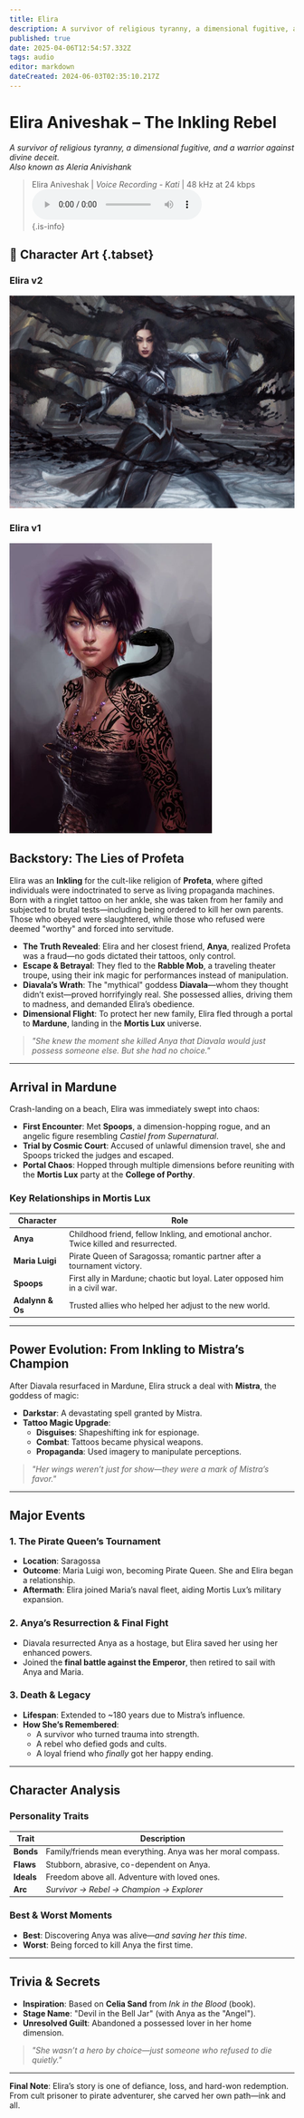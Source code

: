 ```yaml
---
title: Elira
description: A survivor of religious tyranny, a dimensional fugitive, and a warrior against divine deceit.
published: true
date: 2025-04-06T12:54:57.332Z
tags: audio
editor: markdown
dateCreated: 2024-06-03T02:35:10.217Z
---
```


# **Elira Aniveshak – The Inkling Rebel**
*A survivor of religious tyranny, a dimensional fugitive, and a warrior against divine deceit.*  
*Also known as Aleria Anivishank*  

> Elira Aniveshak  | *Voice Recording - Kati* | 48 kHz at 24 kbps  
> <audio controls="1" controlslist="nodownload nofullscreen noremoteplayback" src="/audio/eliri.opus">Your browser does not support the audio tag. </audio>  
{.is-info}

## 📜 Character Art {.tabset}  

### Elira v2  
![elira.jpg](/characters/other/elira.jpg)  

### Elira v1  
![elira_v1.jpg](/characters/other/elira_v1.jpg)  

## **Backstory: The Lies of Profeta**  
Elira was an **Inkling** for the cult-like religion of **Profeta**, where gifted individuals were indoctrinated to serve as living propaganda machines. Born with a ringlet tattoo on her ankle, she was taken from her family and subjected to brutal tests—including being ordered to kill her own parents. Those who obeyed were slaughtered, while those who refused were deemed "worthy" and forced into servitude.  

- **The Truth Revealed**: Elira and her closest friend, **Anya**, realized Profeta was a fraud—no gods dictated their tattoos, only control.  
- **Escape & Betrayal**: They fled to the **Rabble Mob**, a traveling theater troupe, using their ink magic for performances instead of manipulation.  
- **Diavala’s Wrath**: The "mythical" goddess **Diavala**—whom they thought didn’t exist—proved horrifyingly real. She possessed allies, driving them to madness, and demanded Elira’s obedience.  
- **Dimensional Flight**: To protect her new family, Elira fled through a portal to **Mardune**, landing in the **Mortis Lux** universe.  

> *"She knew the moment she killed Anya that Diavala would just possess someone else. But she had no choice."*  

---

## **Arrival in Mardune**  
Crash-landing on a beach, Elira was immediately swept into chaos:  
- **First Encounter**: Met **Spoops**, a dimension-hopping rogue, and an angelic figure resembling *Castiel from Supernatural*.  
- **Trial by Cosmic Court**: Accused of unlawful dimension travel, she and Spoops tricked the judges and escaped.  
- **Portal Chaos**: Hopped through multiple dimensions before reuniting with the **Mortis Lux** party at the **College of Porthy**.  

### **Key Relationships in Mortis Lux**  
| **Character**      | **Role**                                                                 |
|--------------------|--------------------------------------------------------------------------|
| **Anya**           | Childhood friend, fellow Inkling, and emotional anchor. Twice killed and resurrected. |
| **Maria Luigi**    | Pirate Queen of Saragossa; romantic partner after a tournament victory. |
| **Spoops**         | First ally in Mardune; chaotic but loyal. Later opposed him in a civil war. |
| **Adalynn & Os**   | Trusted allies who helped her adjust to the new world. |

---

## **Power Evolution: From Inkling to Mistra’s Champion**  
After Diavala resurfaced in Mardune, Elira struck a deal with **Mistra**, the goddess of magic:  
- **Darkstar**: A devastating spell granted by Mistra.  
- **Tattoo Magic Upgrade**:  
  - **Disguises**: Shapeshifting ink for espionage.  
  - **Combat**: Tattoos became physical weapons.  
  - **Propaganda**: Used imagery to manipulate perceptions.  

> *"Her wings weren’t just for show—they were a mark of Mistra’s favor."*  

---

## **Major Events**  
### **1. The Pirate Queen’s Tournament**  
- **Location**: Saragossa  
- **Outcome**: Maria Luigi won, becoming Pirate Queen. She and Elira began a relationship.  
- **Aftermath**: Elira joined Maria’s naval fleet, aiding Mortis Lux’s military expansion.  

### **2. Anya’s Resurrection & Final Fight**  
- Diavala resurrected Anya as a hostage, but Elira saved her using her enhanced powers.  
- Joined the **final battle against the Emperor**, then retired to sail with Anya and Maria.  

### **3. Death & Legacy**  
- **Lifespan**: Extended to ~180 years due to Mistra’s influence.  
- **How She’s Remembered**:  
  - A survivor who turned trauma into strength.  
  - A rebel who defied gods and cults.  
  - A loyal friend who *finally* got her happy ending.  

---

## **Character Analysis**  
### **Personality Traits**  
| **Trait**       | **Description**                                                                 |
|-----------------|--------------------------------------------------------------------------------|
| **Bonds**       | Family/friends mean everything. Anya was her moral compass.                    |
| **Flaws**       | Stubborn, abrasive, co-dependent on Anya.                                      |
| **Ideals**      | Freedom above all. Adventure with loved ones.                                  |
| **Arc**         | *Survivor → Rebel → Champion → Explorer*                                      |

### **Best & Worst Moments**  
- **Best**: Discovering Anya was alive—*and saving her this time*.  
- **Worst**: Being forced to kill Anya the first time.  

---

## **Trivia & Secrets**  
- **Inspiration**: Based on **Celia Sand** from *Ink in the Blood* (book).  
- **Stage Name**: "Devil in the Bell Jar" (with Anya as the "Angel").  
- **Unresolved Guilt**: Abandoned a possessed lover in her home dimension.  

> *"She wasn’t a hero by choice—just someone who refused to die quietly."*  

--- 

**Final Note**: Elira’s story is one of defiance, loss, and hard-won redemption. From cult prisoner to pirate adventurer, she carved her own path—ink and all.  
